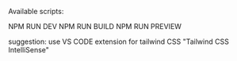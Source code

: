 Available scripts:

NPM RUN DEV
NPM RUN BUILD
NPM RUN PREVIEW

suggestion: use VS CODE extension for tailwind CSS "Tailwind CSS IntelliSense"
